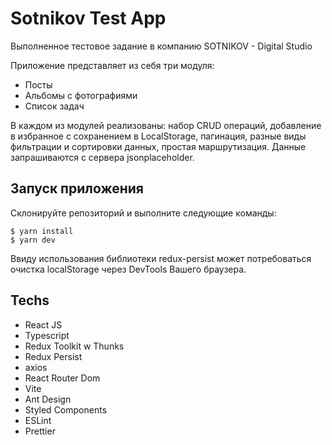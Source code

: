# Sotnikov Test App

Выполненное тестовое задание в компанию SOTNIKOV - Digital Studio

Приложение представляет из себя три модуля:

- Посты
- Альбомы с фотографиями
- Список задач

В каждом из модулей реализованы: набор CRUD операций, добавление в избранное с сохранением в LocalStorage, пагинация,
разные виды фильтрации и сортировки данных, простая маршрутизация.
Данные запрашиваются с сервера jsonplaceholder.

## Запуск приложения

Склонируйте репозиторий и выполните следующие команды:

```
$ yarn install
$ yarn dev
```

Ввиду использования библиотеки redux-persist может потребоваться очистка localStorage через DevTools Вашего браузера.

## Techs

- React JS
- Typescript
- Redux Toolkit w Thunks
- Redux Persist
- axios
- React Router Dom
- Vite
- Ant Design
- Styled Components
- ESLint
- Prettier
